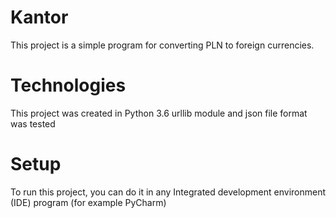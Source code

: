 # Kantor

This project is a simple program for converting PLN to foreign currencies.

# Technologies

This project was created in Python 3.6
urllib module and json file format was tested


# Setup

To run this project, you can do it in any Integrated development environment (IDE) program (for example PyCharm)
